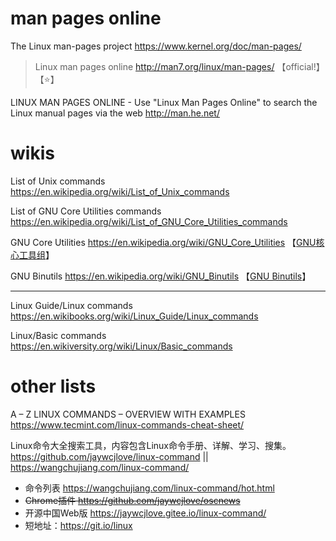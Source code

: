 
# man pages online

The Linux man-pages project https://www.kernel.org/doc/man-pages/
> Linux man pages online http://man7.org/linux/man-pages/   【official!】【:star:】

LINUX MAN PAGES ONLINE - Use "Linux Man Pages Online" to search the Linux manual pages via the web http://man.he.net/

# wikis

List of Unix commands https://en.wikipedia.org/wiki/List_of_Unix_commands

List of GNU Core Utilities commands https://en.wikipedia.org/wiki/List_of_GNU_Core_Utilities_commands

GNU Core Utilities https://en.wikipedia.org/wiki/GNU_Core_Utilities 【[GNU核心工具组](https://zh.wikipedia.org/wiki/GNU%E6%A0%B8%E5%BF%83%E5%B7%A5%E5%85%B7%E7%BB%84)】

GNU Binutils https://en.wikipedia.org/wiki/GNU_Binutils 【[GNU Binutils](https://zh.wikipedia.org/wiki/GNU_Binutils)】

----------------------------------------------------------------------------------------------------

Linux Guide/Linux commands https://en.wikibooks.org/wiki/Linux_Guide/Linux_commands

Linux/Basic commands https://en.wikiversity.org/wiki/Linux/Basic_commands

# other lists

A – Z LINUX COMMANDS – OVERVIEW WITH EXAMPLES https://www.tecmint.com/linux-commands-cheat-sheet/

Linux命令大全搜索工具，内容包含Linux命令手册、详解、学习、搜集。 https://github.com/jaywcjlove/linux-command || https://wangchujiang.com/linux-command/
- 命令列表 https://wangchujiang.com/linux-command/hot.html
- ~~Chrome插件 https://github.com/jaywcjlove/oscnews~~
- 开源中国Web版 https://jaywcjlove.gitee.io/linux-command/
- 短地址：https://git.io/linux
